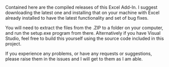 Contained here are the compiled releases of this Excel Add-In. I suggest downloading the latest one and installing that 
on your machine with Excel already installed to have the latest functionality and set of bug fixes.

You will need to extract the files from the .ZIP to a folder on your computer, and run the setup.exe program from there.
Alternatively if you have Visual Studio, feel free to build this yourself using the source code included in this project.

If you experience any problems, or have any requests or suggestions, please raise them in the issues and I will get to
them as I am able. 
